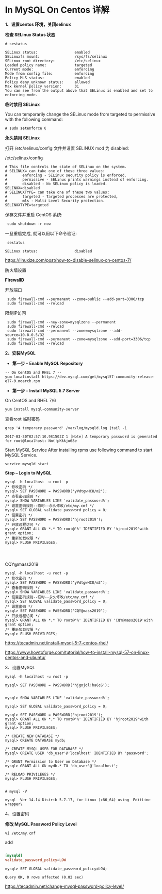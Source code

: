 # In MySQL On Centos  详解

 **1、设置centos 环境，关闭selinux**
 
 **检查 SELinux Status 状态**
 
   ```shell script
 # sestatus

 SELinux status:                 enabled
 SELinuxfs mount:                /sys/fs/selinux
 SELinux root directory:         /etc/selinux
 Loaded policy name:             targeted
 Current mode:                   enforcing
 Mode from config file:          enforcing
 Policy MLS status:              enabled
 Policy deny_unknown status:     allowed
 Max kernel policy version:      31
 You can see from the output above that SELinux is enabled and set to enforcing mode.
```

 
 **临时禁用 SELinux**
 
 You can temporarily change the SELinux mode from targeted to permissive with the following command:
 
 ```shell script
# sudo setenforce 0
```

 **永久禁用 SELinux**
 
 打开 /etc/selinux/config 文件并设置 SELINUX mod 为 disabled:
 
 /etc/selinux/config
 
 ```shell script
 # This file controls the state of SELinux on the system.
 # SELINUX= can take one of these three values:
 #       enforcing - SELinux security policy is enforced.
 #       permissive - SELinux prints warnings instead of enforcing.
 #       disabled - No SELinux policy is loaded.
 SELINUX=disabled
 # SELINUXTYPE= can take one of these two values:
 #       targeted - Targeted processes are protected,
 #       mls - Multi Level Security protection.
 SELINUXTYPE=targeted                     
 ```

 保存文件并重启 CentOS 系统:
 
```shell script
 sudo shutdown -r now
```

 一旦重启完成, 就可以用以下命令验证:

```shell script
 sestatus

SELinux status:                 disabled

```

https://linuxize.com/post/how-to-disable-selinux-on-centos-7/

 防火墙设置
 
 **FirewallD**
 
 开放端口
 
```shell script
 sudo firewall-cmd --permanent --zone=public --add-port=3306/tcp
 sudo firewall-cmd --reload
```

限制IP访问

```shell script
 sudo firewall-cmd --new-zone=mysqlzone --permanent
 sudo firewall-cmd --reload
 sudo firewall-cmd --permanent --zone=mysqlzone --add-source=10.8.0.5/32
 sudo firewall-cmd --permanent --zone=mysqlzone --add-port=3306/tcp
 sudo firewall-cmd --reload

```

 **2、安装MySQL**
 
 - **第一步 – Enable MySQL Repository**
 
 ```shell script
-- On CentOS and RHEL 7 -- 
yum localinstall https://dev.mysql.com/get/mysql57-community-release-el7-9.noarch.rpm

```

- **第一步 – Install MySQL 5.7 Server**
 
On CentOS and RHEL 7/6
```shell script
yum install mysql-community-server
```

查看root 临时密码

```shell script
grep 'A temporary password' /var/log/mysqld.log |tail -1

2017-03-30T02:57:10.981502Z 1 [Note] A temporary password is generated for root@localhost: Nm(!pKkkjo68e

```
 Start MySQL Service
After installing rpms use following command to start MySQL Service.
```shell script
service mysqld start
```

**Step – Login to MySQL**

```shell script
mysql -h localhost -u root -p 
/* 修改密码 */
mysql> SET PASSWORD = PASSWORD('yVdtgwHC8/m2');
/* 查看密码规则 */
mysql> SHOW VARIABLES LIKE 'validate_password%';
/* 设置密码规则--临时--永久修改/etc/my.cnf */
mysql> SET GLOBAL validate_password_policy = 0;
/* 设置密码 */
mysql> SET PASSWORD = PASSWORD('hjroot2019');
/* 开放远程访问 */
mysql> GRANT ALL ON *.* TO root@'%' IDENTIFIED BY 'hjroot2019'with grant option;
/* 重新加载权限 */
mysql> FLUSH PRIVILEGES;




```
CQY@mass2019

```shell script
mysql -h localhost -u root -p 
/* 修改密码 */
mysql> SET PASSWORD = PASSWORD('yVdtgwHC8/m2');
/* 查看密码规则 */
mysql> SHOW VARIABLES LIKE 'validate_password%';
/* 设置密码规则--临时--永久修改/etc/my.cnf */
mysql> SET GLOBAL validate_password_policy = 0;
/* 设置密码 */
mysql> SET PASSWORD = PASSWORD('CQY@mass2019');
/* 开放远程访问 */
mysql> GRANT ALL ON *.* TO root@'%' IDENTIFIED BY 'CQY@mass2019'with grant option;
/* 重新加载权限 */
mysql> FLUSH PRIVILEGES;

```

https://tecadmin.net/install-mysql-5-7-centos-rhel/

https://www.howtoforge.com/tutorial/how-to-install-mysql-57-on-linux-centos-and-ubuntu/


 3、设置MySQL
 
 ```shell script
 mysql -h localhost -u root -p 
 
 mysql> SET PASSWORD = PASSWORD('hjgnjdl!ha6cG');
 
 
 mysql> SHOW VARIABLES LIKE 'validate_password%';
 
 mysql> SET GLOBAL validate_password_policy = 0;
 
 mysql> SET PASSWORD = PASSWORD('hjroot2019');
 mysql> GRANT ALL ON *.* TO root@'%' IDENTIFIED BY 'hjroot2019'with grant option;
 mysql> FLUSH PRIVILEGES;
 
 /* CREATE NEW DATABASE */
 mysql> CREATE DATABASE mydb;
  
 /* CREATE MYSQL USER FOR DATABASE */
 mysql> CREATE USER 'db_user'@'localhost' IDENTIFIED BY 'password';
  
 /* GRANT Permission to User on Database */
 mysql> GRANT ALL ON mydb.* TO 'db_user'@'localhost';
  
 /* RELOAD PRIVILEGES */
 mysql> FLUSH PRIVILEGES;
 
 
 # mysql -V
 
 mysql  Ver 14.14 Distrib 5.7.17, for Linux (x86_64) using  EditLine wrapper\
 ```     

 4、设置密码

**修改 MySQL Password Policy Level**

```shell script
vi /etc/my.cnf
```
add 
```mysql.cnf

[mysqld]
validate_password_policy=LOW

```
```mysql
mysql> SET GLOBAL validate_password_policy=LOW;
 
Query OK, 0 rows affected (0.02 sec)

```

https://tecadmin.net/change-mysql-password-policy-level/

 


